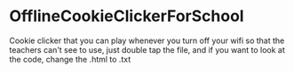 # OfflineCookieClickerForSchool
Cookie clicker that you can play whenever you turn off your wifi so that the teachers can't see
to use, just double tap the file, and if you want to look at the code, change the .html to .txt
